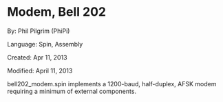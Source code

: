 # Modem, Bell 202

By: Phil Pilgrim (PhiPi)

Language: Spin, Assembly

Created: Apr 11, 2013

Modified: April 11, 2013

bell202\_modem.spin implements a 1200-baud, half-duplex, AFSK modem requiring a minimum of external components.
